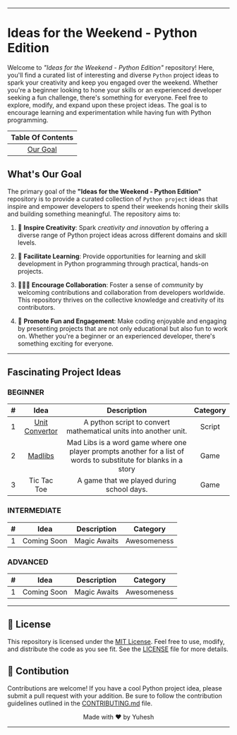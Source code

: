 
---

# Ideas for the Weekend - Python Edition
Welcome to _"Ideas for the Weekend - Python Edition"_ repository! Here, you'll find a curated list of interesting and diverse `Python` project ideas to spark your creativity and keep you engaged over the weekend. Whether you're a beginner looking to hone your skills or an experienced developer seeking a fun challenge, there's something for everyone. Feel free to explore, modify, and expand upon these project ideas. The goal is to encourage learning and experimentation while having fun with Python programming.

| **Table Of Contents** |
| :-------------------: |
| [Our Goal](#-What's-Our-Goal)

## What's Our Goal

<!-- To create a learning platform of python in your comfort zone.-->

The primary goal of the **"Ideas for the Weekend - Python Edition"** repository is to provide a curated collection of `Python project` ideas that inspire and empower developers to spend their weekends honing their skills and building something meaningful. The repository aims to:

1. 🎨 **Inspire Creativity**: Spark _creativity and innovation_ by offering a diverse range of Python project ideas across different domains and skill levels.

2. 📖 **Facilitate Learning**: Provide opportunities for learning and skill development in Python programming through practical, hands-on projects.

3. 🧑‍🤝‍🧑 **Encourage Collaboration**: Foster a sense of _community_ by welcoming contributions and collaboration from developers worldwide. This repository thrives on the collective knowledge and creativity of its contributors.

4. 🎉 **Promote Fun and Engagement**: Make coding enjoyable and engaging by presenting projects that are not only educational but also fun to work on. Whether you're a beginner or an experienced developer, there's something exciting for everyone.

---
## Fascinating Project Ideas


<!-- Here # is the index no, Idea column should have the idea title with link to the idea folder in Ideas folder of this Repository, Category column has the category of idea/projets like web, cli, ai etc...-->

### **BEGINNER**

| # | Idea | Description | Category |
|:---:|:---:|:---:|:---:|
| 1 | [Unit Convertor](Ideas/Unit_Convertor) | A python script to convert mathematical units into another unit. | Script |
| 2 | [Madlibs](Ideas/Madlibs/) | Mad Libs is a word game where one player prompts another for a list of words to substitute for blanks in a story| Game |
| 3 | Tic Tac Toe | A game that we played during school days. | Game |


### **INTERMEDIATE**
| # | Idea | Description | Category |
|:---:|:---:|:---:|:---:|
| 1 | Coming Soon | Magic Awaits| Awesomeness |


### **ADVANCED**


| # | Idea | Description | Category |
|:---:|:---:|:---:|:---:|
| 1 | Coming Soon | Magic Awaits| Awesomeness |

<!--Idea should have the project idea, Category should have the category of the project(eg cli, web, etc), Source should have the source/reference link to build it-->


---

## 📜 License
<!--This Licensing shows that this repo is open-source-->

This repository is licensed under the [MIT License](https://en.wikipedia.org/wiki/MIT_License). Feel free to use, modify, and distribute the code as you see fit. See the [LICENSE](LICENSE) file for more details.

## 🤝 Contibution

<!--Contributions are welcomed, feel free to contribute.-->

Contributions are welcome! If you have a cool Python project idea, please submit a pull request with your addition. Be sure to follow the contribution guidelines outlined in the [CONTRIBUTING.md](CONTRIBUTING.md) file.


<div align="center">Made with ❤️ by Yuhesh</div>

---
